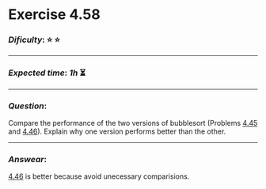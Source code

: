 Exercise 4.58
==============

### ***Dificulty***: :star: :star:

---

### ***Expected time***: ***1h*** :hourglass_flowing_sand:

---

### ***Question***:
Compare the performance of the two versions of bubblesort (Problems [4.45](../4.45/README.md) and [4.46](../4.46/README.md)). Explain why one version performs better than the other.

---  

### ***Answear***:  
[4.46](../4.46/README.md) is better because avoid unecessary comparisions.

